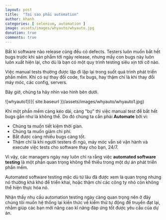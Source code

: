 ```yaml
---
layout: post
title:  "Tại sao phải automation"
author: khanh
categories: [ selenium, automation ]
image: assets/images/whyauto/whyauto.jpg
donation: true
comments: true
---
```

Bất kì software nào release cũng đều có defects. Testers luôn muốn bắt hết bugs trước khi sản phẩm tới ngày release, nhưng mấy con bugs này luôn luôn xuất hiện lại, cho dù là bạn có một quy trình testing siêu xịn tới cỡ nào.

Việc manual tests thường được lặp đi lặp lại trong suốt quá trình phát triển phần mềm. Khi có sự thay đổi code, fix bugs, hay thậm chí là khi thay đổi máy móc, các config, servers.

Bây giờ, chúng ta hãy nhìn vào hình bên dưới.

![whyauto1]({{ site.baseurl }}/assets/images/whyauto/whyauto1.jpg)

Khi một phần mềm càng kéo dài, càng "bự" thì việc manual test để bắt hết bugs gần như là không thể. Do đó chúng ta cần phải **Automate** bởi vì:
+ Chúng ta muốn tiết kiệm thời gian.
+ Chúng ta muốn giảm chi phí.
+ Bắt được càng nhiều bugs càng tốt.
+ Thậm chí là khi người testers đi ngủ, máy móc vẫn sẽ vận hành và execute việc tests cho software thay cho bạn, 24/7.

Vì vậy, các managers ngày nay luôn chỉ ra rằng việc **automated software testing** là một phần quan trọng không thể thiếu trong một dự án phát triển phần mềm.

Automated software testing mặc dù từ lâu đã được xem là quan trọng nhưng nó thường khá khó để triển khai, hoặc thậm chí các công ty nhỏ còn không thể hiện thực hóa nó. 

Nhận thấy nhu cầu automation testing ngày càng quan trọng nên ở đây chúng tôi muốn hệ thống lại kiến thức về kiểm thử tự động để truyền đạt lại, nhằm giúp các bạn mới nâng cao kĩ năng đáp ứng tốt được yêu cầu của dự án.